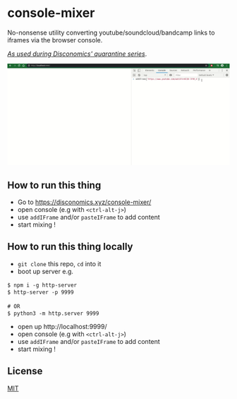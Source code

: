 # console-mixer

No-nonsense utility converting youtube/soundcloud/bandcamp links to iframes via
the browser console.

[_As used during Disconomics' quarantine series_](https://www.mixcloud.com/disconomics/).

![demo](demo.gif)

## How to run this thing

- Go to https://disconomics.xyz/console-mixer/
- open console (e.g with `<ctrl-alt-j>`)
- use `addIFrame` and/or `pasteIFrame` to add content
- start mixing !

## How to run this thing locally

- `git clone` this repo, `cd` into it
- boot up server e.g.

```
$ npm i -g http-server
$ http-server -p 9999

# OR
$ python3 -m http.server 9999
```

- open up http://localhost:9999/
- open console (e.g with `<ctrl-alt-j>`)
- use `addIFrame` and/or `pasteIFrame` to add content
- start mixing !

## License

[MIT](./LICENSE)
